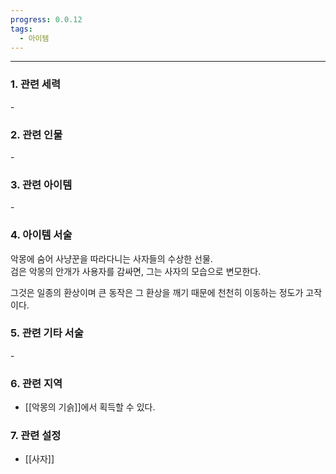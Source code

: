 ```yaml
---
progress: 0.0.12
tags:
  - 아이템
---
```

---
### 1. 관련 세력 
\-

### 2. 관련 인물
\-

### 3. 관련 아이템
\-

### 4. 아이템 서술
악몽에 숨어 사냥꾼을 따라다니는 사자들의 수상한 선물.  
검은 악몽의 안개가 사용자를 감싸면, 그는 사자의 모습으로 변모한다.  
  
그것은 일종의 환상이며 큰 동작은 그 환상을 깨기 때문에 천천히 이동하는 정도가 고작이다.

### 5. 관련 기타 서술
\-
### 6. 관련 지역
- [[악몽의 기슭]]에서 획득할 수 있다.

### 7. 관련 설정
- [[사자]]